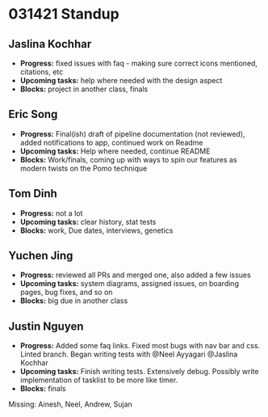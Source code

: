 # 031421 Standup

## Jaslina Kochhar
- **Progress:** fixed issues with faq - making sure correct icons mentioned, citations, etc
- **Upcoming tasks:** help where needed with the design aspect
- **Blocks:** project in another class, finals

## Eric Song
- **Progress:** Final(ish) draft of pipeline documentation (not reviewed), added notifications to app, continued work on Readme
- **Upcoming tasks:** Help where needed, continue README
- **Blocks:** Work/finals, coming up with ways to spin our features as modern twists on the Pomo technique

## Tom Dinh
- **Progress:** not a lot
- **Upcoming tasks:** clear history, stat tests
- **Blocks:** work, Due dates, interviews, genetics

## Yuchen Jing
- **Progress:** reviewed all PRs and merged one, also added a few issues
- **Upcoming tasks:** system diagrams, assigned issues, on boarding pages, bug fixes, and so on
- **Blocks:** big due in another class

## Justin Nguyen
- **Progress:** Added some faq links. Fixed most bugs with nav bar and css. Linted branch. Began writing tests with @Neel Ayyagari @Jaslina Kochhar
- **Upcoming tasks:** Finish writing tests. Extensively debug. Possibly write implementation of tasklist to be more like timer.
- **Blocks:** finals

Missing: Ainesh, Neel, Andrew, Sujan
